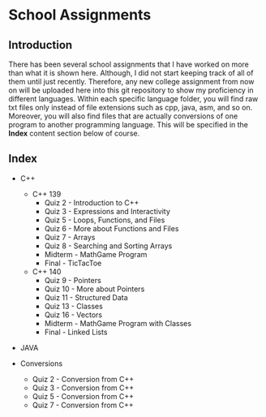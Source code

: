# School Assignments

## Introduction

There has been several school assignments that I have worked on more than what it is shown here. Although, I did not start keeping track of all of them until just recently. Therefore, any new college assignment from now on will be uploaded here into this git repository to show my proficiency in different languages. Within each specific language folder, you will find raw txt files only instead of file extensions such as cpp, java, asm, and so on. Moreover, you will also find files that are actually conversions of one program to another programming language. This will be specified in the **Index** content section below of course.

## Index

* C++
  * C++ 139
    * Quiz 2 - Introduction to C++
    * Quiz 3 - Expressions and Interactivity
    * Quiz 5 - Loops, Functions, and Files
    * Quiz 6 - More about Functions and Files
    * Quiz 7 - Arrays
    * Quiz 8 - Searching and Sorting Arrays
    * Midterm - MathGame Program
    * Final - TicTacToe
  * C++ 140
    * Quiz 9 - Pointers
    * Quiz 10 - More about Pointers
    * Quiz 11 - Structured Data
    * Quiz 13 - Classes
    * Quiz 16 - Vectors
    * Midterm - MathGame Program with Classes
    * Final - Linked Lists

* JAVA
 * Conversions
   * Quiz 2 - Conversion from C++
   * Quiz 3 - Conversion from C++
   * Quiz 5 - Conversion from C++
   * Quiz 7 - Conversion from C++
